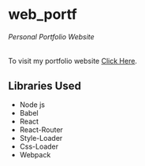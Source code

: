 # web_portf
###### Personal Portfolio Website

To visit my portfolio website [Click Here](https://ij2827.github.io/web_portf/).

## Libraries Used
- Node js
- Babel
- React 
- React-Router
- Style-Loader
- Css-Loader
- Webpack
